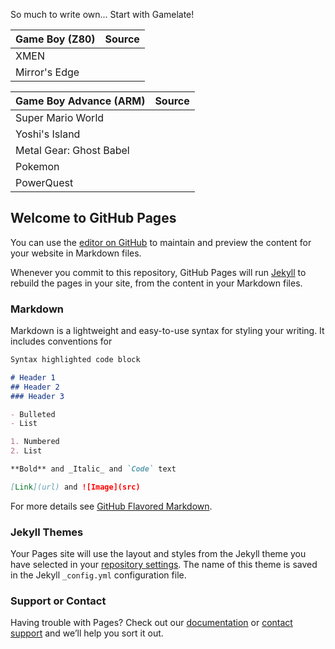So much to write own...
Start with Gamelate!

Game Boy (Z80)           | Source
-------------------------|-------- 
XMEN                     | 
Mirror's Edge            |

Game Boy Advance (ARM)   | Source 
-------------------------|--------
Super Mario World        |
Yoshi's Island           |
Metal Gear: Ghost Babel  | 
Pokemon                  | 
PowerQuest               |

## Welcome to GitHub Pages

You can use the [editor on GitHub](https://github.com/abakasam/abakasam/edit/pages/docs/index.md) to maintain and preview the content for your website in Markdown files.

Whenever you commit to this repository, GitHub Pages will run [Jekyll](https://jekyllrb.com/) to rebuild the pages in your site, from the content in your Markdown files.

### Markdown

Markdown is a lightweight and easy-to-use syntax for styling your writing. It includes conventions for

```markdown
Syntax highlighted code block

# Header 1
## Header 2
### Header 3

- Bulleted
- List

1. Numbered
2. List

**Bold** and _Italic_ and `Code` text

[Link](url) and ![Image](src)
```

For more details see [GitHub Flavored Markdown](https://guides.github.com/features/mastering-markdown/).

### Jekyll Themes

Your Pages site will use the layout and styles from the Jekyll theme you have selected in your [repository settings](https://github.com/abakasam/abakasam/settings/pages). The name of this theme is saved in the Jekyll `_config.yml` configuration file.

### Support or Contact

Having trouble with Pages? Check out our [documentation](https://docs.github.com/categories/github-pages-basics/) or [contact support](https://support.github.com/contact) and we’ll help you sort it out.
